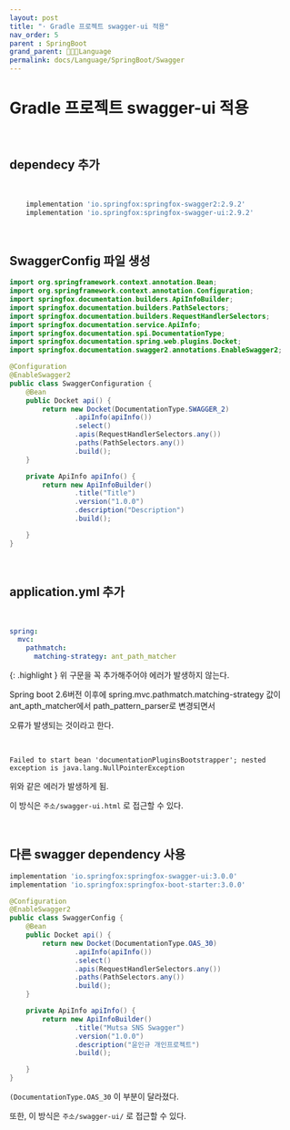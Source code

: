 ```yaml
---
layout: post
title: "· Gradle 프로젝트 swagger-ui 적용"
nav_order: 5
parent : SpringBoot
grand_parent: 👩🏻‍💻Language
permalink: docs/Language/SpringBoot/Swagger
---
```



# Gradle 프로젝트 swagger-ui 적용

<br>

## dependecy 추가
<br>

```groovy
    implementation 'io.springfox:springfox-swagger2:2.9.2'
    implementation 'io.springfox:springfox-swagger-ui:2.9.2'
```

<br>

## SwaggerConfig 파일 생성

```java
import org.springframework.context.annotation.Bean;
import org.springframework.context.annotation.Configuration;
import springfox.documentation.builders.ApiInfoBuilder;
import springfox.documentation.builders.PathSelectors;
import springfox.documentation.builders.RequestHandlerSelectors;
import springfox.documentation.service.ApiInfo;
import springfox.documentation.spi.DocumentationType;
import springfox.documentation.spring.web.plugins.Docket;
import springfox.documentation.swagger2.annotations.EnableSwagger2;

@Configuration
@EnableSwagger2
public class SwaggerConfiguration {
    @Bean
    public Docket api() {
        return new Docket(DocumentationType.SWAGGER_2)
                .apiInfo(apiInfo())
                .select()
                .apis(RequestHandlerSelectors.any())
                .paths(PathSelectors.any())
                .build();
    }

    private ApiInfo apiInfo() {
        return new ApiInfoBuilder()
                .title("Title")
                .version("1.0.0")
                .description("Description")
                .build();

    }
}

```

<br>

## application.yml 추가

<br>

```yaml
spring:
  mvc:
    pathmatch:
      matching-strategy: ant_path_matcher
```

{: .highlight }
위 구문을 꼭 추가해주어야 에러가 발생하지 않는다.

Spring boot 2.6버전 이후에 spring.mvc.pathmatch.matching-strategy 값이 ant_apth_matcher에서 path_pattern_parser로 변경되면서 

오류가 발생되는 것이라고 한다.

<br>

```
Failed to start bean 'documentationPluginsBootstrapper'; nested exception is java.lang.NullPointerException
```

위와 같은 에러가 발생하게 됨.

이 방식은 `주소/swagger-ui.html` 로 접근할 수 있다.


<br>

## 다른 swagger dependency 사용

```groovy
implementation 'io.springfox:springfox-swagger-ui:3.0.0'
implementation 'io.springfox:springfox-boot-starter:3.0.0'
```


```java
@Configuration
@EnableSwagger2
public class SwaggerConfig {
    @Bean
    public Docket api() {
        return new Docket(DocumentationType.OAS_30)
                .apiInfo(apiInfo())
                .select()
                .apis(RequestHandlerSelectors.any())
                .paths(PathSelectors.any())
                .build();
    }

    private ApiInfo apiInfo() {
        return new ApiInfoBuilder()
                .title("Mutsa SNS Swagger")
                .version("1.0.0")
                .description("윤인규 개인프로젝트")
                .build();

    }
}
```

`(DocumentationType.OAS_30` 이 부분이 달라졌다.

또한, 이 방식은 `주소/swagger-ui/` 로 접근할 수 있다.